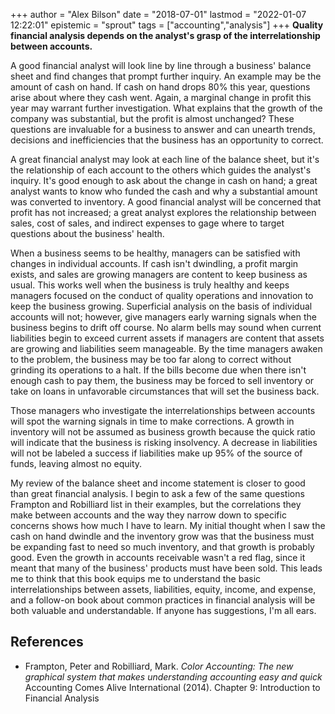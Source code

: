 +++
author = "Alex Bilson"
date = "2018-07-01"
lastmod = "2022-01-07 12:22:01"
epistemic = "sprout"
tags = ["accounting","analysis"]
+++
**Quality financial analysis depends on the analyst's grasp of the interrelationship between accounts.**

A good financial analyst will look line by line through a business' balance sheet and find changes that prompt further inquiry. An example may be the amount of cash on hand. If cash on hand drops 80% this year, questions arise about where they cash went. Again, a marginal change in profit this year may warrant further investigation. What explains that the growth of the company was substantial, but the profit is almost unchanged? These questions are invaluable for a business to answer and can unearth trends, decisions and inefficiencies that the business has an opportunity to correct.

A great financial analyst may look at each line of the balance sheet, but it's the relationship of each account to the others which guides the analyst's inquiry. It's good enough to ask about the change in cash on hand; a great analyst wants to know who funded the cash and why a substantial amount was converted to inventory. A good financial analyst will be concerned that profit has not increased; a great analyst explores the relationship between sales, cost of sales, and indirect expenses to gage where to target questions about the business' health.

When a business seems to be healthy, managers can be satisfied with changes in individual accounts. If cash isn't dwindling, a profit margin exists, and sales are growing managers are content to keep business as usual. This works well when the business is truly healthy and keeps managers focused on the conduct of quality operations and innovation to keep the business growing. Superficial analysis on the basis of individual accounts will not; however, give managers early warning signals when the business begins to drift off course. No alarm bells may sound when current liabilities begin to exceed current assets if managers are content that assets are growing and liabilities seem manageable. By the time managers awaken to the problem, the business may be too far along to correct without grinding its operations to a halt. If the bills become due when there isn't enough cash to pay them, the business may be forced to sell inventory or take on loans in unfavorable circumstances that will set the business back.

Those managers who investigate the interrelationships between accounts will spot the warning signals in time to make corrections. A growth in inventory will not be assumed as business growth because the quick ratio will indicate that the business is risking insolvency. A decrease in liabilities will not be labeled a success if liabilities make up 95% of the source of funds, leaving almost no equity.

My review of the balance sheet and income statement is closer to good than great financial analysis. I begin to ask a few of the same questions Frampton and Robilliard list in their examples, but the correlations they make between accounts and the way they narrow down to specific concerns shows how much I have to learn. My initial thought when I saw the cash on hand dwindle and the inventory grow was that the business must be expanding fast to need so much inventory, and that growth is probably good. Even the growth in accounts receivable wasn't a red flag, since it meant that many of the business' products must have been sold. This leads me to think that this book equips me to understand the basic interrelationships between assets, liabilities, equity, income, and expense, and a follow-on book about common practices in financial analysis will be both valuable and understandable. If anyone has suggestions, I'm all ears.

## References

- Frampton, Peter and Robilliard, Mark. _Color Accounting: The new graphical system that makes understanding accounting easy and quick_ Accounting Comes Alive International (2014). Chapter 9: Introduction to Financial Analysis
